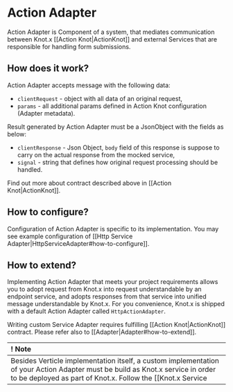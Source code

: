 # Action Adapter
Action Adapter is Component of a system, that mediates communication between Knot.x [[Action Knot|ActionKnot]] 
and external Services that are responsible for handling form submissions.


## How does it work?
Action Adapter accepts message with the following data:

- `clientRequest` - object with all data of an original request,
- `params` - all additional params defined in Action Knot configuration (Adapter metadata).

Result generated by Action Adapter must be a JsonObject with the fields as below:
- `clientResponse` - Json Object, `body` field of this response is suppose to carry on the actual 
response from the mocked service,
- `signal` - string that defines how original request processing should be handled.

Find out more about contract described above in [[Action Knot|ActionKnot]].

## How to configure?
Configuration of Action Adapter is specific to its implementation. You may see example configuration 
of [[Http Service Adapter|HttpServiceAdapter#how-to-configure]].

## How to extend?
Implementing Action Adapter that meets your project requirements allows 
you to adopt request from Knot.x into request understandable by an endpoint service, and adopts 
responses from that service into unified message understandable by Knot.x.
For you convenience, Knot.x is shipped with a default Action Adapter called `HttpActionAdapter`.

Writing custom Service Adapter requires fulfilling [[Action Knot|ActionKnot]] contract.
Please refer also to [[Adapter|Adapter#how-to-extend]].

| ! Note |
|:------ |
| Besides Verticle implementation itself, a custom implementation of your Action Adapter must be build as Knot.x service in order to be deployed as part of Knot.x. Follow the [[Knot.x Service|KnotxService]] in order to see how to make your Action Adapter a Knot.x Service. | 

